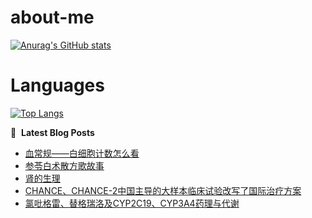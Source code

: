 # about-me
[![Anurag's GitHub stats](https://github-readme-stats.vercel.app/api?username=whitewatercn)](https://github.com/anuraghazra/github-readme-stats)

# Languages
[![Top Langs](https://github-readme-stats.vercel.app/api/top-langs/?username=whitewatercn)](https://github.com/anuraghazra/github-readme-stats)

📕 &nbsp;**Latest Blog Posts**
<!-- BLOG-POST-LIST:START -->
- [血常规——白细胞计数怎么看](https://forum.beginner.center/t/topic/1008/1)
- [参苓白术散方歌故事](https://forum.beginner.center/t/topic/1006/1)
- [肾的生理](https://forum.beginner.center/t/topic/1001/1)
- [CHANCE、CHANCE-2中国主导的大样本临床试验改写了国际治疗方案](https://forum.beginner.center/t/topic/997/1)
- [氯吡格雷、替格瑞洛及CYP2C19、CYP3A4药理与代谢](https://forum.beginner.center/t/topic/996/1)
<!-- BLOG-POST-LIST:END -->
